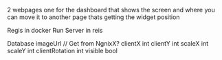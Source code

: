 2 webpages one for the dashboard that shows the screen and where you can move it to
another page thats getting the widget position

Regis in docker
Run Server in reis

Database
imageUrl // Get from NgnixX?
clientX int
clientY int
scaleX int
scaleY int
clientRotation int
visible bool
